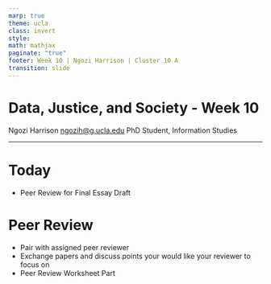 ```yaml
---
marp: true
theme: ucla
class: invert
style: 
math: mathjax
paginate: "true"
footer: Week 10 | Ngozi Harrison | Cluster 10 A
transition: slide
---
```

<script type="module">
  import mermaid from 'https://cdn.jsdelivr.net/npm/mermaid@10/dist/mermaid.esm.min.mjs';
  mermaid. initialize ({ startOnLoad: true, theme: 'dark' });
</script>

# Data, Justice, and Society - Week 10


Ngozi Harrison 
ngozih@g.ucla.edu
PhD Student, Information Studies

---
# Today
- Peer Review for Final Essay Draft
# Peer Review
- Pair with assigned peer reviewer
- Exchange papers and discuss points your would like your reviewer to focus on
- Peer Review Worksheet Part 
